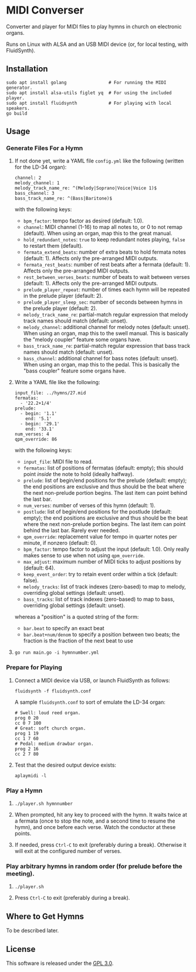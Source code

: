 # MIDI Converser

Converter and player for MIDI files to play hymns in church on
electronic organs.

Runs on Linux with ALSA and an USB MIDI device (or, for local testing,
with FluidSynth).

## Installation

```
sudo apt install golang                # For running the MIDI generator.
sudo apt install alsa-utils figlet yq  # For using the included player.
sudo apt install fluidsynth            # For playing with local speakers.
go build
```

## Usage

### Generate Files For a Hymn

1.  If not done yet, write a YAML file `config.yml` like the following
    (written for the LD-34 organ):

        channel: 2
        melody_channel: 1
        melody_track_name_re: ^(Melody|Soprano|Voice|Voice 1)$
        bass_channel: 3
        bass_track_name_re: ^(Bass|Baritone)$

    with the following keys:

    -   `bpm_factor`: tempo factor as desired (default: 1.0).
    -   `channel`: MIDI channel (1-16) to map all notes to, or 0 to not
        remap (default). When using an organ, map this to the great
        manual.
    -   `hold_redundant_notes`: `true` to keep redundant notes playing,
        `false` to restart them (default).
    -   `fermata_extend_beats`: number of extra beats to hold fermata
        notes (default: 1). Affects only the pre-arranged MIDI outputs.
    -   `fermata_rest_beats`: number of rest beats after a fermata
        (default: 1). Affects only the pre-arranged MIDI outputs.
    -   `rest_between_verses_beats`: number of beats to wait between
        verses (default: 1). Affects only the pre-arranged MIDI outputs.
    -   `prelude_player_repeat`: number of times each hymn will be
        repeated in the prelude player (default: 2).
    -   `prelude_player_sleep_sec`: number of seconds between hymns in
        the prelude player (default: 2).
    -   `melody_track_name_re`: partial-match regular expression that
        melody track names should match (default: unset).
    -   `melody_channel`: additional channel for melody notes (default:
        unset). When using an organ, map this to the swell manual. This
        is basically the "melody coupler" feature some organs have.
    -   `bass_track_name_re`: partial-match regular expression that bass
        track names should match (default: unset).
    -   `bass_channel`: additional channel for bass notes (default:
        unset). When using an organ, map this to the pedal. This is
        basically the "bass coupler" feature some organs have.

3.  Write a YAML file like the following:

        input_file: ../hymns/27.mid
        fermatas:
          - '22.2+1/4'
        prelude:
          - begin: '1.1'
            end: '5.1'
          - begin: '29.1'
            end: '33.1'
        num_verses: 4
        qpm_override: 86

    with the following keys:

    -   `input_file`: MIDI file to read.
    -   `fermatas`: list of positions of fermatas (default: empty); this
        should point *inside* the note to hold (ideally halfway).
    -   `prelude`: list of begin/end positions for the prelude (default:
        empty); the end positions are exclusive and thus should be the
        beat where the next non-prelude portion begins. The last item
        can point behind the last bar.
    -   `num_verses`: number of verses of this hymn (default: 1).
    -   `postlude`: list of begin/end positions for the postlude
        (default: empty); the end positions are exclusive and thus
        should be the beat where the next non-prelude portion begins.
        The last item can point behind the last bar. Rarely ever needed.
    -   `qpm_override`: replacement value for tempo in quarter notes per
        minute, if nonzero (default: 0).
    -   `bpm_factor`: tempo factor to adjust the input (default: 1.0).
        Only really makes sense to use when not using `qpm_override`.
    -   `max_adjust`: maximum number of MIDI ticks to adjust positions
        by (default: 64).
    -   `keep_event_order`: try to retain event order within a tick
        (default: false).
    -   `melody_tracks`: list of track indexes (zero-based) to map to
        melody, overriding global settings (default: unset).
    -   `bass_tracks`: list of track indexes (zero-based) to map to
        bass, overriding global settings (default: unset).

    whereas a "position" is a quoted string of the form:

    -   `bar.beat` to specify an exact beat
    -   `bar.beat+num/denom` to specify a position between two beats;
        the fraction is the fraction of the next beat to use

4.  `go run main.go -i hymnnumber.yml`

### Prepare for Playing

1.  Connect a MIDI device via USB, or launch FluidSynth as follows:

        fluidsynth -f fluidsynth.conf

    A sample `fluidsynth.conf` to sort of emulate the LD-34 organ:

        # Swell: loud reed organ.
        prog 0 20
        cc 0 7 100
        # Great: soft church organ.
        prog 1 19
        cc 1 7 60
        # Pedal: medium drawbar organ.
        prog 2 16
        cc 2 7 80

3.  Test that the desired output device exists:   

        aplaymidi -l

### Play a Hymn

1.  `./player.sh hymnnumber`

2.  When prompted, hit any key to proceed with the hymn. It waits twice
    at a fermata (once to stop the note, and a second time to resume the
    hymn), and once before each verse. Watch the conductor at these
    points.

3.  If needed, press `Ctrl-C` to exit (preferably during a break).
    Otherwise it will exit at the configured number of verses.

### Play arbitrary hymns in random order (for prelude before the meeting).

1.  `./player.sh`

2.  Press `Ctrl-C` to exit (preferably during a break).

## Where to Get Hymns

To be described later.

## License

This software is released under the [GPL 3.0](COPYING.md).

